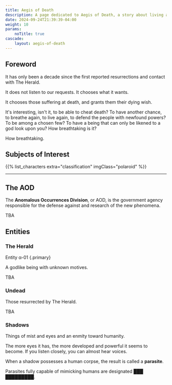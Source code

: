 ```yaml
---
title: Aegis of Death
description: A page dedicated to Aegis of Death, a story about living and personhood.
date: 2024-09-24T21:39:39-04:00
weight: 10
params:
    noTitle: true
cascade:
    layout: aegis-of-death
---
```


## Foreword

It has only been a decade since the first reported resurrections and contact with The Herald.

It does not listen to our requests. It chooses what it wants.

It chooses those suffering at death, and grants them their dying wish.

It's interesting, isn't it, to be able to cheat death? To have another chance,
to breathe again, to live again, to defend the people with newfound powers?
To be among a chosen few? To have a being that can only be likened to a god look upon you? 
How breathtaking is it?

How breathtaking.

## Subjects of Interest

{{% list_characters extra="classification" imgClass="polaroid" %}}

***

## The AOD

The **Anomalous Occurrences Division**, or AOD, is the government agency responsible for the defense
against and research of the new phenomena.

TBA

## Entities

### The Herald

Entity α-01
{.primary}

A godlike being with unknown motives.

TBA

### Undead

Those resurrected by The Herald.

TBA

### Shadows

Things of mist and eyes and an enmity toward humanity.

The more eyes it has, the more developed and powerful it seems to become.
If you listen closely, you can almost hear voices.

When a shadow possesses a human corpse, the result is called a **parasite**.

Parasites fully capable of mimicking humans are designated **███ █████████**.

